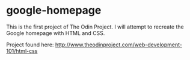# google-homepage
This is the first project of The Odin Project.  I will attempt to recreate the Google homepage with HTML and CSS.

Project found here: http://www.theodinproject.com/web-development-101/html-css